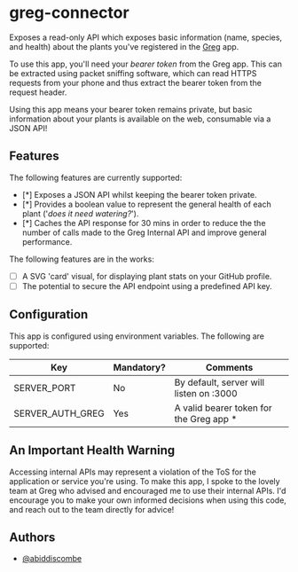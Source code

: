# greg-connector
Exposes a read-only API which exposes basic information (name, species, and health) about the plants you've registered in the [Greg](https://greg.app) app.

To use this app, you'll need your *bearer token* from the Greg app. This can be extracted using packet sniffing software, which can read HTTPS requests from your phone and thus extract the bearer token from the request header.

Using this app means your bearer token remains private, but basic information about your plants is available on the web, consumable via a JSON API!

## Features
The following features are currently supported:

- [*] Exposes a JSON API whilst keeping the bearer token private.
- [*] Provides a boolean value to represent the general health of each plant ('*does it need watering?*').
- [*] Caches the API response for 30 mins in order to reduce the the number of calls made to the Greg Internal API and improve general performance.

The following features are in the works:

- [ ] A SVG 'card' visual, for displaying plant stats on your GitHub profile.
- [ ] The potential to secure the API endpoint using a predefined API key.

## Configuration
This app is configured using environment variables. The following are supported:

| Key              | Mandatory? | Comments                                |
|------------------|------------|-----------------------------------------|
| SERVER_PORT      | No         | By default, server will listen on :3000 |
| SERVER_AUTH_GREG | Yes        | A valid bearer token for the Greg app * |

## An Important Health Warning
Accessing internal APIs may represent a violation of the ToS for the application or service you're using. To make this app, I spoke to the lovely team at Greg who advised and encouraged me to use their internal APIs. I'd encourage you to make your own informed decisions when using this code, and reach out to the team directly for advice!

## Authors

- [@abiddiscombe](https://github.com/abiddiscombe)